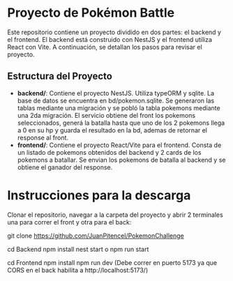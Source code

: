 # Proyecto de Pokémon Battle

Este repositorio contiene un proyecto dividido en dos partes: el backend y el frontend. El backend está construido con NestJS y el frontend utiliza React con Vite. A continuación, se detallan los pasos para revisar el proyecto.

## Estructura del Proyecto

- **backend/**: Contiene el proyecto NestJS. Utiliza typeORM y sqlite. La base de datos se encuentra en bd/pokemon.sqlite. Se generaron las tablas mediante una migración y se pobló la tabla pokemons mediante una 2da migración. El servicio obtiene del front los pokemons seleccionados, generá la batalla hasta que uno de los 2 pokemons llega a 0 en su hp y guarda el resultado en la bd, ademas de retornar el response al front.
- **frontend/**: Contiene el proyecto React/Vite para el frontend.
Consta de un listado de pokemons obtenidos del backend y 2 cards de los pokemons a batallar. Se envian los pokemons de batalla al backend y se obtiene el ganador del response.

# Instrucciones para la descarga

Clonar el repositorio, navegar a la carpeta del proyecto y abrir 2 terminales una para correr el front y otra para el back:

git clone <https://github.com/JuanPitencel/PokemonChallenge>

cd Backend
npm install
nest start o npm run start

cd Frontend
npm install
npm run dev (Debe correr en puerto 5173 ya que CORS en el back habilita a  http://localhost:5173/)